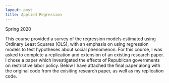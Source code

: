 ```yaml
---
layout: post
title: Applied Regression
---
```


Spring 2020

This course provided a survey of the regression models estimated using Ordinary Least Squares (OLS), with an emphasis on using regression models to test hypotheses about social phenomenon. For this course, I was asked to complete a replication and extension of an existing research paper. I chose a paper which investigated the effects of Republican governments on restrictive labor policy. Below I have attached the final paper along with the original code from the exisiting research paper, as well as my replication code.
